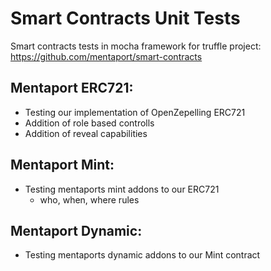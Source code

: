# Smart Contracts Unit Tests
Smart contracts tests in mocha framework for truffle project: https://github.com/mentaport/smart-contracts

## Mentaport ERC721:
- Testing our implementation of OpenZepelling ERC721
- Addition of role based controlls
- Addition of reveal capabilities 
 ## Mentaport Mint:
- Testing mentaports mint addons to our ERC721
  - who, when, where rules
## Mentaport Dynamic:
- Testing mentaports dynamic addons to our Mint contract
 
